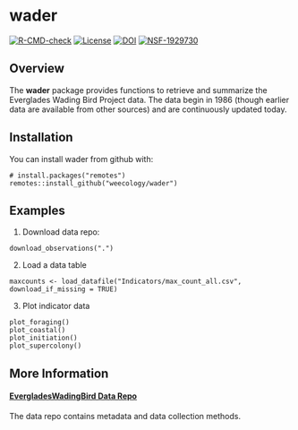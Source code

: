 # wader
[![R-CMD-check](https://github.com/weecology/wader/workflows/R-CMD-check/badge.svg)](https://github.com/weecology/wader/actions)
[![License](https://img.shields.io/badge/license-MIT-blue.svg)](https://raw.githubusercontent.com/weecology/wader/main/LICENSE)
[![DOI](https://zenodo.org/badge/DOI/10.5281/zenodo.1429290.svg)](https://doi.org/10.5281/zenodo.16814009)
[![NSF-1929730](https://img.shields.io/badge/NSF-2326954-blue.svg)](https://www.nsf.gov/awardsearch/showAward?AWD_ID=2326954)
## Overview

The **wader** package provides functions to retrieve and
summarize the Everglades Wading Bird Project data. The data begin in
1986 (though earlier data are available from other sources) and are 
continuously updated today.

## Installation

You can install wader from github with:

    # install.packages("remotes")
    remotes::install_github("weecology/wader")

## Examples

1.  Download data repo:

<!-- -->
    download_observations(".")

2.  Load a data table

<!-- -->
    maxcounts <- load_datafile("Indicators/max_count_all.csv", download_if_missing = TRUE)
    
3.  Plot indicator data

<!-- -->
    plot_foraging()
    plot_coastal()
    plot_initiation()
    plot_supercolony()


## More Information

#### [EvergladesWadingBird Data Repo](https://github.com/weecology/EvergladesWadingBird)

The data repo contains metadata and data collection methods.
